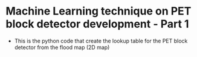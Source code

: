 # Machine Learning technique on PET block detector development - Part 1
  
-  This is the python code that create the lookup table for the PET block detector from the flood map (2D map)

 
